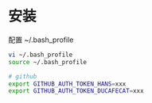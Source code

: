 # 安装

配置 ~/.bash_profile

```sh
vi ~/.bash_profile
source ~/.bash_profile

# github
export GITHUB_AUTH_TOKEN_HANS=xxx
export GITHUB_AUTH_TOKEN_DUCAFECAT=xxx
```
